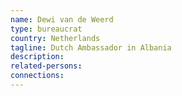 ```yaml
---
name: Dewi van de Weerd
type: bureaucrat
country: Netherlands
tagline: Dutch Ambassador in Albania
description:
related-persons:
connections:
---
```

